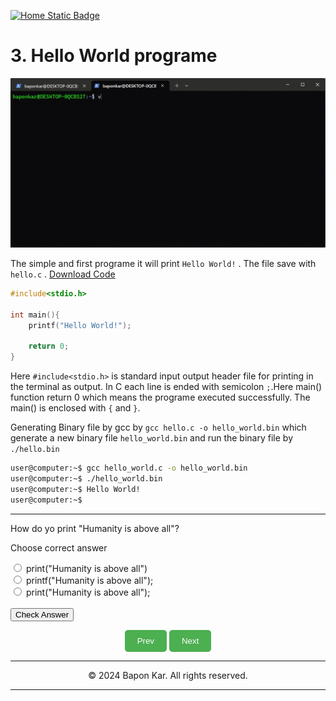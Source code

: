[![Home Static Badge](https://img.shields.io/badge/%F0%9F%8F%A0-Home-maker?style=plastic&labelColor=grey&color=black)
](https://baponkar.github.io/Learning-C)

# 3. Hello World programe

![Gif](./Video/screen_record_of_hello.gif)

The simple and first programe it will print `Hello World!` . The file save with `hello.c` .
[Download Code](./code/hello.c)

```c
#include<stdio.h>

int main(){
    printf("Hello World!");

    return 0;
}
```
Here `#include<stdio.h>` is standard input output header file for printing in the terminal as output.
In C each line is ended with semicolon `;`.Here main() function return 0 which means the programe executed successfully. The main() is enclosed with `{` and `}`.

Generating Binary file by gcc by `gcc hello.c -o hello_world.bin` which generate a new  binary file `hello_world.bin` and run the binary file by `./hello.bin`


```bash
user@computer:~$ gcc hello_world.c -o hello_world.bin
user@computer:~$ ./hello_world.bin
user@computer:~$ Hello World!
user@computer:~$
```

-----------------------------------------------------------------------



How do yo print "Humanity is above all"?

Choose correct answer

<form id="quizForm">
  <input type="radio" id="option1" name="option" value="answer1">
  <label for="paris">print("Humanity is above all")</label><br>
  <input type="radio" id="option2" name="option" value="answer2">
  <label for="london">printf("Humanity is above all");</label><br>
  <input type="radio" id="option3" name="option" value="answer3">
  <label for="berlin">print("Humanity is above all");</label><br><br>
  <input type="button" onclick="checkAnswer()" value="Check Answer">
</form>

<p id="result"></p>

<script>
function checkAnswer() {
    var radios = document.getElementsByName('option');
    var answer;
    for (var i = 0, length = radios.length; i < length; i++) {
        if (radios[i].checked) {
            answer = radios[i].value;
            break;
        }
    }

    var resultText;
    if (answer === "answer2") {
        resultText = "Correct!";
    } else {
        resultText = "Incorrect. The correct answer is printf(\"Humanity is above all\");";
    }
    
    document.getElementById("result").innerText = resultText;
}
</script>


<div style="text-align: center;">
    <button type="button" onclick="window.location.href='https://baponkar.github.io/Learning-C/Gcc/Gcc';" style="background-color: #4CAF50; color: white; padding: 10px 20px; border: none; border-radius: 5px; cursor: pointer;">
       Prev
    </button>
     <button type="button" onclick="window.location.href='https://baponkar.github.io/Learning-C/Numeric-Constants-and-Variables/Numeric-Constants-and-Variables';" style="background-color: #4CAF50; color: white; padding: 10px 20px; border: none; border-radius: 5px; cursor: pointer;">
       Next
    </button>
</div>


<hr>
<div style="text-align: center;">
    © 2024 Bapon Kar. All rights reserved.
</div>
<hr>

